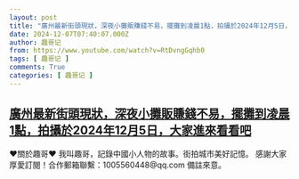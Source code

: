 ```yaml
---
layout: post
title: "廣州最新街頭現狀，深夜小攤販賺錢不易，擺攤到凌晨1點，拍攝於2024年12月5日，大家進來看看吧"
date: 2024-12-07T07:40:07.000Z
author: 趣哥记
from: https://www.youtube.com/watch?v=RtDvngGqhb0
tags: [ 趣哥记 ]
comments: True
categories: [ 趣哥记 ]
---
```

<!--1733557207000-->
[廣州最新街頭現狀，深夜小攤販賺錢不易，擺攤到凌晨1點，拍攝於2024年12月5日，大家進來看看吧](https://www.youtube.com/watch?v=RtDvngGqhb0)
------

<div>
♥關於趣哥♥  我叫趣哥，記錄中國小人物的故事。街拍城市美好記憶。  感謝大家厚愛訂閱！合作郵箱聯繫：1005560448@qq.com 備註來意。
</div>
